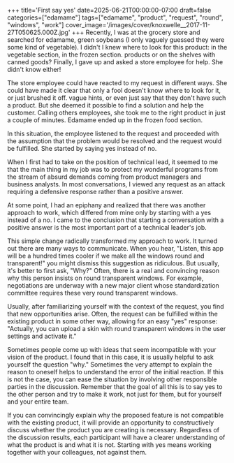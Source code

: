 +++
title='First say yes'
date=2025-06-21T00:00:00-07:00
draft=false
categories=["edamame"]
tags=["edamame", "product", "request", "round", "windows", "work"]
cover_image='/images/cover/knoxwelle__2017-11-27T050625.000Z.jpg'
+++
Recently, I was at the grocery store and searched for edamame, green soybeans (I only vaguely guessed they were some kind of vegetable). I didn't
I knew where to look for this product: in the vegetable section, in the frozen section.
products or on the shelves with canned goods? Finally, I gave up and asked a store employee for help. She didn't know either!

The store employee could have reacted to my request in different ways. She could have made it clear that only a fool doesn't know where to look for it, or just brushed it off.
vague hints, or even just say that they don't have such a product. But
she deemed it possible to find a solution and help the customer. Calling others
employees, she took me to the right product in just a couple of minutes. Edamame
ended up in the frozen food section.

In this situation, the employee listened to the request and proceeded with the assumption that the problem would be resolved and the request would be fulfilled. She started by saying yes instead of no.

When I first had to take on the position of technical lead, it seemed to me that the main thing in my job was to protect my wonderful programs from the stream of absurd demands coming from product managers and business analysts. In most conversations, I viewed any request as an attack requiring a defensive response rather than a positive answer. 

At some point, I had an epiphany and realized that there was another approach to work, which differed from mine only by starting with a yes instead of a no. I came to the conclusion that starting a conversation with a positive answer is the most important part of a technical leader's job.

This simple change radically transformed my approach to work. It turned out there are many ways to communicate. When you hear, "Listen, this app will be a hundred times cooler if we make all the windows round and transparent!" you might dismiss this suggestion as ridiculous. But usually, it's better to first ask, "Why?" Often, there is a real and convincing reason why this person insists on round transparent windows. For example, negotiations are underway with a new major client whose standardization committee requires these very round transparent windows.

Usually, after familiarizing yourself with the context of the request, you find that new opportunities arise. Often, the request can be fulfilled within the existing product in some other way, allowing for an easy "yes" response: "Actually, you can upload a skin with round transparent windows in the user settings and activate it."

Sometimes people come up with ideas that seem incompatible with your vision of the product. I found that in this case, it is usually helpful to ask yourself the question "why." Sometimes the very attempt to explain the reason to oneself helps to understand the error of the initial reaction. If this is not the case, you can ease the situation by involving other responsible parties in the discussion. Remember that the goal of all this is to say yes to the other person and try to make it work, not just for them, but for yourself and your entire team.

If you can convincingly explain why the proposed feature is not compatible with the existing product, it will provide an opportunity to constructively discuss whether the product you are creating is necessary. Regardless of the discussion results, each participant will have a clearer understanding of what the product is and what it is not.
Starting with yes means working together with your colleagues, not against them.
